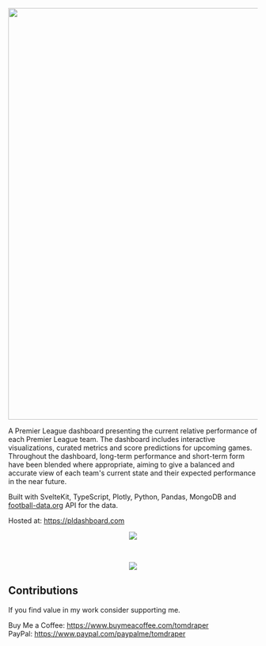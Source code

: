 <p align="center">
  <img width="830" src="https://user-images.githubusercontent.com/41476809/227160125-c2fdc601-9e32-431c-9ecf-fb0046041c4f.png" />
</p>

A Premier League dashboard presenting the current relative performance of each Premier League team. The dashboard includes interactive visualizations, curated metrics and score predictions for upcoming games. Throughout the dashboard, long-term performance and short-term form have been blended where appropriate, aiming to give a balanced and accurate view of each team's current state and their expected performance in the near future.

Built with SvelteKit, TypeScript, Plotly, Python, Pandas, MongoDB and <a href="https://www.football-data.org/">football-data.org</a> API for the data. 

Hosted at: https://pldashboard.com

<p align="center">
  <img src="https://user-images.githubusercontent.com/41476809/193349259-57712d5f-085b-4376-9b67-2e817756772d.png"/>
</p>
<br>
<p align="center">
  <img src="https://user-images.githubusercontent.com/41476809/207646620-e3b2ab27-879c-4926-b91c-75a7e435be17.png"/>
</p>

## Contributions

If you find value in my work consider supporting me.

Buy Me a Coffee: https://www.buymeacoffee.com/tomdraper<br>
PayPal: https://www.paypal.com/paypalme/tomdraper
